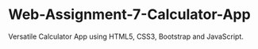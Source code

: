 # Web-Assignment-7-Calculator-App
Versatile Calculator App using HTML5, CSS3, Bootstrap and JavaScript.
